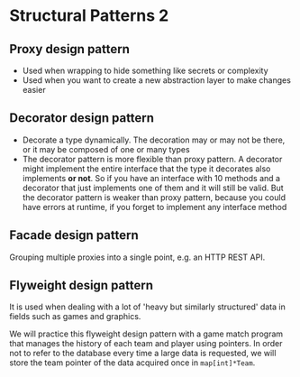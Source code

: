 # Structural Patterns 2

## Proxy design pattern

- Used when wrapping to hide something like secrets or complexity
- Used when you want to create a new abstraction layer to make changes easier

## Decorator design pattern

- Decorate a type dynamically. The decoration may or may not be there, or it may be composed of one or many types
- The decorator pattern is more flexible than proxy pattern. A decorator might implement the entire interface that the type it decorates also implements **or not**. So if you have an interface with 10 methods and a decorator that just implements one of them and it will still be valid. But the decorator pattern is weaker than proxy pattern, because you could have errors at runtime, if you forget to implement any interface method

## Facade design pattern

Grouping multiple proxies into a single point, e.g. an HTTP REST API.

## Flyweight design pattern

It is used when dealing with a lot of 'heavy but similarly structured' data in fields such as games and graphics.

We will practice this flyweight design pattern with a game match program that manages the history of each team and player using pointers.
In order not to refer to the database every time a large data is requested, we will store the team pointer of the data acquired once in `map[int]*Team`.
